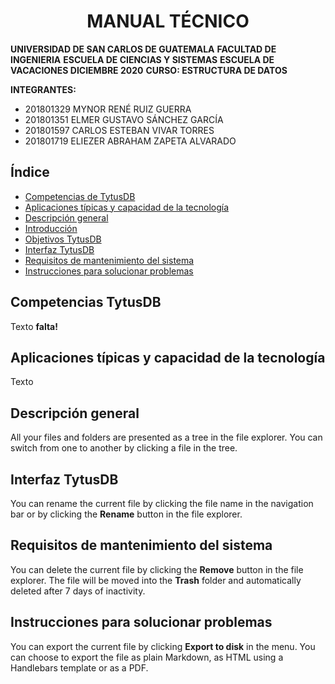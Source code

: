 # <center> MANUAL TÉCNICO</center>

**UNIVERSIDAD DE SAN CARLOS DE GUATEMALA**
**FACULTAD DE INGENIERIA**
**ESCUELA DE CIENCIAS Y SISTEMAS**
**ESCUELA DE VACACIONES DICIEMBRE 2020**
**CURSO: ESTRUCTURA DE DATOS**

**INTEGRANTES:**
- 201801329 MYNOR RENÉ RUIZ GUERRA
- 201801351 ELMER GUSTAVO SÁNCHEZ GARCÍA
- 201801597 CARLOS ESTEBAN VIVAR TORRES
- 201801719 ELIEZER ABRAHAM ZAPETA ALVARADO

## Índice
- [Competencias de TytusDB](#competencias-tytusdb) 
- [Aplicaciones típicas y capacidad de la tecnología](#sdsd)
- [Descripción general](#df)
- [Introducción](#condiciones-del-proyecto)
- [Objetivos TytusDB](#tytusdb)
- [Interfaz  TytusDB](#administrador-de-almacenamiento)
- [Requisitos de mantenimiento del sistema](#sdsdsd)
- [Instrucciones para solucionar problemas](#)




## Competencias TytusDB

Texto **falta!**

## Aplicaciones típicas y capacidad de la tecnología

Texto

## Descripción general

All your files and folders are presented as a tree in the file explorer. You can switch from one to another by clicking a file in the tree.

## Interfaz  TytusDB

You can rename the current file by clicking the file name in the navigation bar or by clicking the **Rename** button in the file explorer.

## Requisitos de mantenimiento del sistema

You can delete the current file by clicking the **Remove** button in the file explorer. The file will be moved into the **Trash** folder and automatically deleted after 7 days of inactivity.

## Instrucciones para solucionar problemas
You can export the current file by clicking **Export to disk** in the menu. You can choose to export the file as plain Markdown, as HTML using a Handlebars template or as a PDF.
